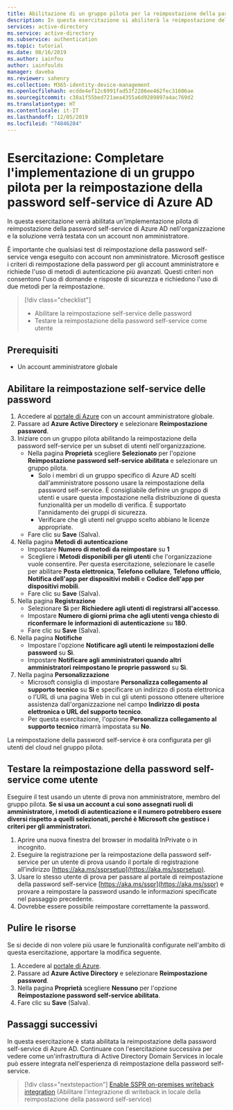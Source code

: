 ```yaml
---
title: Abilitazione di un gruppo pilota per la reimpostazione della password self-service di Azure AD
description: In questa esercitazione si abiliterà la reimpostazione della password self-service di Azure AD per un gruppo di utenti pilota
services: active-directory
ms.service: active-directory
ms.subservice: authentication
ms.topic: tutorial
ms.date: 08/16/2019
ms.author: iainfou
author: iainfoulds
manager: daveba
ms.reviewer: sahenry
ms.collection: M365-identity-device-management
ms.openlocfilehash: ecdde4ef12c6991fad53f2286ee462fec31606ae
ms.sourcegitcommit: c38a1f55bed721aea4355a6d9289897a4ac769d2
ms.translationtype: HT
ms.contentlocale: it-IT
ms.lasthandoff: 12/05/2019
ms.locfileid: "74846284"
---
```

# <a name="tutorial-complete-an-azure-ad-self-service-password-reset-pilot-roll-out"></a>Esercitazione: Completare l'implementazione di un gruppo pilota per la reimpostazione della password self-service di Azure AD

In questa esercitazione verrà abilitata un'implementazione pilota di reimpostazione della password self-service di Azure AD nell'organizzazione e la soluzione verrà testata con un account non amministratore.

È importante che qualsiasi test di reimpostazione della password self-service venga eseguito con account non amministratore. Microsoft gestisce i criteri di reimpostazione della password per gli account amministratore e richiede l'uso di metodi di autenticazione più avanzati. Questi criteri non consentono l'uso di domande e risposte di sicurezza e richiedono l'uso di due metodi per la reimpostazione.

> [!div class="checklist"]
> * Abilitare la reimpostazione self-service delle password
> * Testare la reimpostazione della password self-service come utente

## <a name="prerequisites"></a>Prerequisiti

* Un account amministratore globale

## <a name="enable-self-service-password-reset"></a>Abilitare la reimpostazione self-service delle password

1. Accedere al [portale di Azure](https://portal.azure.com) con un account amministratore globale.
1. Passare ad **Azure Active Directory** e selezionare **Reimpostazione password**.
1. Iniziare con un gruppo pilota abilitando la reimpostazione della password self-service per un subset di utenti nell'organizzazione.
   * Nella pagina **Proprietà** scegliere **Selezionato** per l'opzione **Reimpostazione password self-service abilitata** e selezionare un gruppo pilota.
      * Solo i membri di un gruppo specifico di Azure AD scelti dall'amministratore possono usare la reimpostazione della password self-service. È consigliabile definire un gruppo di utenti e usare questa impostazione nella distribuzione di questa funzionalità per un modello di verifica. È supportato l'annidamento dei gruppi di sicurezza.
      * Verificare che gli utenti nel gruppo scelto abbiano le licenze appropriate.
   * Fare clic su **Save** (Salva).
1. Nella pagina **Metodi di autenticazione**
   * Impostare **Numero di metodi da reimpostare** su **1**
   * Scegliere i **Metodi disponibili per gli utenti** che l'organizzazione vuole consentire. Per questa esercitazione, selezionare le caselle per abilitare **Posta elettronica**, **Telefono cellulare**, **Telefono ufficio**, **Notifica dell'app per dispositivi mobili** e **Codice dell'app per dispositivi mobili**.
   * Fare clic su **Save** (Salva).
1. Nella pagina **Registrazione**
   * Selezionare **Sì** per **Richiedere agli utenti di registrarsi all'accesso**.
   * Impostare **Numero di giorni prima che agli utenti venga chiesto di riconfermare le informazioni di autenticazione** su **180**.
   * Fare clic su **Save** (Salva).
1. Nella pagina **Notifiche**
   * Impostare l'opzione **Notificare agli utenti le reimpostazioni delle password** su **Sì**.
   * Impostare **Notificare agli amministratori quando altri amministratori reimpostano le proprie password** su **Sì**.
1. Nella pagina **Personalizzazione**
   * Microsoft consiglia di impostare **Personalizza collegamento al supporto tecnico** su **Sì** e specificare un indirizzo di posta elettronica o l'URL di una pagina Web in cui gli utenti possono ottenere ulteriore assistenza dall'organizzazione nel campo **Indirizzo di posta elettronica o URL del supporto tecnico**.
   * Per questa esercitazione, l'opzione **Personalizza collegamento al supporto tecnico** rimarrà impostata su **No**.

La reimpostazione della password self-service è ora configurata per gli utenti del cloud nel gruppo pilota.

## <a name="test-sspr-as-a-user"></a>Testare la reimpostazione della password self-service come utente

Eseguire il test usando un utente di prova non amministratore, membro del gruppo pilota. **Se si usa un account a cui sono assegnati ruoli di amministratore, i metodi di autenticazione e il numero potrebbero essere diversi rispetto a quelli selezionati, perché è Microsoft che gestisce i criteri per gli amministratori.**

1. Aprire una nuova finestra del browser in modalità InPrivate o in incognito.
1. Eseguire la registrazione per la reimpostazione della password self-service per un utente di prova usando il portale di registrazione all'indirizzo [https://aka.ms/ssprsetup](https://aka.ms/ssprsetup).
1. Usare lo stesso utente di prova per passare al portale di reimpostazione della password self-service [https://aka.ms/sspr](https://aka.ms/sspr) e provare a reimpostare la password usando le informazioni specificate nel passaggio precedente.
1. Dovrebbe essere possibile reimpostare correttamente la password.

## <a name="clean-up-resources"></a>Pulire le risorse

Se si decide di non volere più usare le funzionalità configurate nell'ambito di questa esercitazione, apportare la modifica seguente.

1. Accedere al [portale di Azure](https://portal.azure.com).
1. Passare ad **Azure Active Directory** e selezionare **Reimpostazione password**.
1. Nella pagina **Proprietà** scegliere **Nessuno** per l'opzione **Reimpostazione password self-service abilitata**.
1. Fare clic su **Save** (Salva).

## <a name="next-steps"></a>Passaggi successivi

In questa esercitazione è stata abilitata la reimpostazione della password self-service di Azure AD. Continuare con l'esercitazione successiva per vedere come un'infrastruttura di Active Directory Domain Services in locale può essere integrata nell'esperienza di reimpostazione della password self-service.

> [!div class="nextstepaction"]
> [Enable SSPR on-premises writeback integration](tutorial-enable-writeback.md) (Abilitare l'integrazione di writeback in locale della reimpostazione della password self-service)

